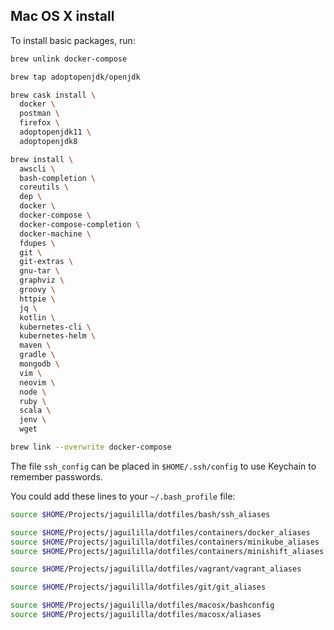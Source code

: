 
Mac OS X install
----------------

To install basic packages, run:

```bash
brew unlink docker-compose

brew tap adoptopenjdk/openjdk

brew cask install \
  docker \
  postman \
  firefox \
  adoptopenjdk11 \
  adoptopenjdk8

brew install \
  awscli \
  bash-completion \
  coreutils \
  dep \
  docker \
  docker-compose \
  docker-compose-completion \
  docker-machine \
  fdupes \
  git \
  git-extras \
  gnu-tar \
  graphviz \
  groovy \
  httpie \
  jq \
  kotlin \
  kubernetes-cli \
  kubernetes-helm \
  maven \
  gradle \
  mongodb \
  vim \
  neovim \
  node \
  ruby \
  scala \
  jenv \
  wget

brew link --overwrite docker-compose
```

The file `ssh_config` can be placed in `$HOME/.ssh/config` to use Keychain to remember passwords.

You could add these lines to your `~/.bash_profile` file:

```bash
source $HOME/Projects/jaguililla/dotfiles/bash/ssh_aliases

source $HOME/Projects/jaguililla/dotfiles/containers/docker_aliases
source $HOME/Projects/jaguililla/dotfiles/containers/minikube_aliases
source $HOME/Projects/jaguililla/dotfiles/containers/minishift_aliases

source $HOME/Projects/jaguililla/dotfiles/vagrant/vagrant_aliases

source $HOME/Projects/jaguililla/dotfiles/git/git_aliases

source $HOME/Projects/jaguililla/dotfiles/macosx/bashconfig
source $HOME/Projects/jaguililla/dotfiles/macosx/aliases
```
